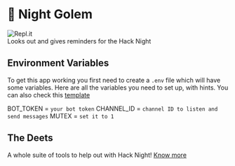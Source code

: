 # :crescent_moon: Night Golem

<img alt="Repl.it" src="https://img.shields.io/badge/Repl.it-%230D101E.svg?&style=for-the-badge&logo=Repl.it&logoColor=white"/><br>
Looks out and gives reminders for the Hack Night

## Environment Variables
To get this app working you first need to create a `.env` file which will have some variables. Here are all the variables you need to set up, with hints. You can also check this [template](TEMPLATE.env)

BOT_TOKEN = `your bot token`
CHANNEL_ID = `channel ID to listen and send messages`
MUTEX = `set it to 1`

## The Deets
A whole suite of tools to help out with Hack Night!
[Know more](https://hackclub.com/night/)